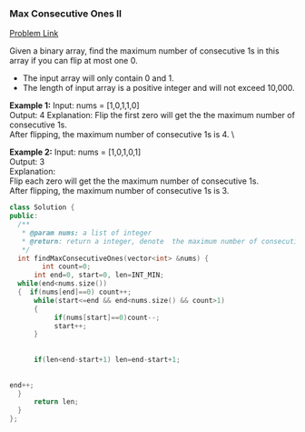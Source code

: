 ### __Max Consecutive Ones II__
[Problem Link](https://www.lintcode.com/problem/883/)

Given a binary array, find the maximum number of consecutive 1s in this array if you can flip at most one 0.

- The input array will only contain 0 and 1.
- The length of input array is a positive integer and will not exceed 10,000.
 
__Example 1:__
	Input:  nums = [1,0,1,1,0] \
	Output:  4 
	Explanation: 
	Flip the first zero will get the the maximum number of consecutive 1s. \
	After flipping, the maximum number of consecutive 1s is 4. \

__Example 2:__
	Input: nums = [1,0,1,0,1] \
	Output:  3 \
	Explanation: \
	Flip each zero will get the the maximum number of consecutive 1s. \
	After flipping, the maximum number of consecutive 1s is 3.
  
  ```cpp
  class Solution {
public:
    /**
     * @param nums: a list of integer
     * @return: return a integer, denote  the maximum number of consecutive 1s
     */
    int findMaxConsecutiveOnes(vector<int> &nums) {
          int count=0;
        int end=0, start=0, len=INT_MIN;
    while(end<nums.size())
    {  if(nums[end]==0) count++;
        while(start<=end && end<nums.size() && count>1)
        {
             if(nums[start]==0)count--;
             start++;
        }
       
        
        if(len<end-start+1) len=end-start+1;
        
        
 end++;        
    }
        return len;
    }
};
  ```
	

